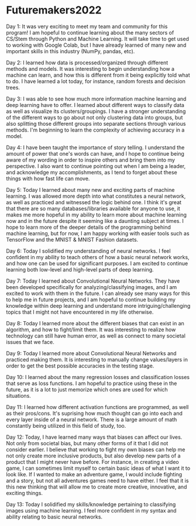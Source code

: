# Futuremakers2022


Day 1: It was very exciting to meet my team and community for this program! I am hopeful to continue learning about the many sectors of CS/Stem through Python and Machine Learning. It will take time to get used to working with Google Colab, but I have already learned of many new and important skills in this industry (NumPy, pandas, etc).

Day 2: I learned how data is processed/organized through different methods and models. It was interesting to begin understanding how a machine can learn, and how this is different from it being explicitly told what to do. I have learned a lot today, for instance, random forests and decision trees.

Day 3: I was able to see how much more information machine learning and deep learning have to offer. I learned about different ways to classify data as well as visualize its clusters/groupings. I have a stronger understanding of the different ways to go about not only clustering data into groups, but also splitting those different groups into separate sections through various methods. I'm beginning to learn the complexity of achieving accuracy in a model.

Day 4: I have been taught the importance of story telling. I understand the amount of power that one's words can have, and I hope to continue being aware of my wording in order to inspire others and bring them into my perspective. I also want to continue pointing out when I am being a leader, and acknowledge my accomplishments, as I tend to forget about these things with how fast life can move.

Day 5: Today I learned about many new and exciting parts of machine learning. I was allowed more depth into what constitutes a neural network, as well as practiced and witnessed the logic behind one. I think it's great that there are so many databases/libraries available for anyone to use, it makes me more hopeful in my ability to learn more about machine learning now and in the future despite it seeming like a daunting subject at times. I hope to learn more of the deeper details of the programming behind machine learning, but for now, I am happy working with easier tools such as TensorFlow and the MNIST & MNIST Fashion datasets.

Day 6: Today I solidified my understanding of neural networks. I feel confident in my ability to teach others of how a basic neural network works, and how one can be used for significant purposes. I am excited to continue learning both low-level and high-level parts of deep learning.

Day 7: Today I learned about Convolutional Neural Networks. They have been developed specifically for analyzing/classifying images, and I am excited to work with them in the future. I can already see many ways for this to help me in future projects, and I am hopeful to continue building my knowledge within deep learning and understand more intriguing/challenging topics that I might not have encountered in my life otherwise.

Day 8: Today I learned more about the different biases that can exist in an algorithm, and how to fight/limit them. It was interesting to realize how technology can still have human error, as well as connect to many societal issues that we face.

Day 9: Today I learned more about Convolutional Neural Networks and practiced making them. It is interesting to manually change values/layers in order to get the best possible accuracies in the testing stage.

Day 10: I learned about the many regression losses and classification losses that serve as loss functions. I am hopeful to practice using these in the future, as it is a lot to just memorize which ones are used for which situations.

Day 11: I learned how different activation functions are programmed, as well as their pros/cons. It's suprising how much thought can go into each and every layer inside of a neural network. There is a large amount of math constantly being utilized in this field of study, too.

Day 12: Today, I have learned many ways that biases can affect our lives. Not only from societal bias, but many other forms of it that I did not consider earlier. I believe that working to fight my own biases can help me not only create more inclusive products, but also develop new parts of a product that I might never have before. For instance, in creating a video game, I can sometimes limit myself to certain basic ideas of what I want it to look like. If I wanted to make an adventure game, I would include fighting and a story, but not all adventures games need to have either. I feel that it is this new thinking that will allow me to create more creative, innovative, and exciting things.

Day 13: Today I solidified my skills/knowledge pertaining to classifying images using machine learning. I feel more confident in my syntax and ability relating to basic neural networks.
